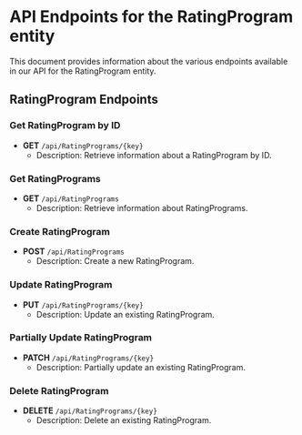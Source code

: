# API Endpoints for the RatingProgram entity

This document provides information about the various endpoints available in our API for the RatingProgram entity.

## RatingProgram Endpoints

### Get RatingProgram by ID
- **GET** `/api/RatingPrograms/{key}`
  - Description: Retrieve information about a RatingProgram by ID.
  
### Get RatingPrograms
- **GET** `/api/RatingPrograms`
  - Description: Retrieve information about RatingPrograms.

### Create RatingProgram
- **POST** `/api/RatingPrograms`
  - Description: Create a new RatingProgram.

### Update RatingProgram
- **PUT** `/api/RatingPrograms/{key}`
  - Description: Update an existing RatingProgram.

### Partially Update RatingProgram
- **PATCH** `/api/RatingPrograms/{key}`
  - Description: Partially update an existing RatingProgram.
 
### Delete RatingProgram
- **DELETE** `/api/RatingPrograms/{key}`
  - Description: Delete an existing RatingProgram.

